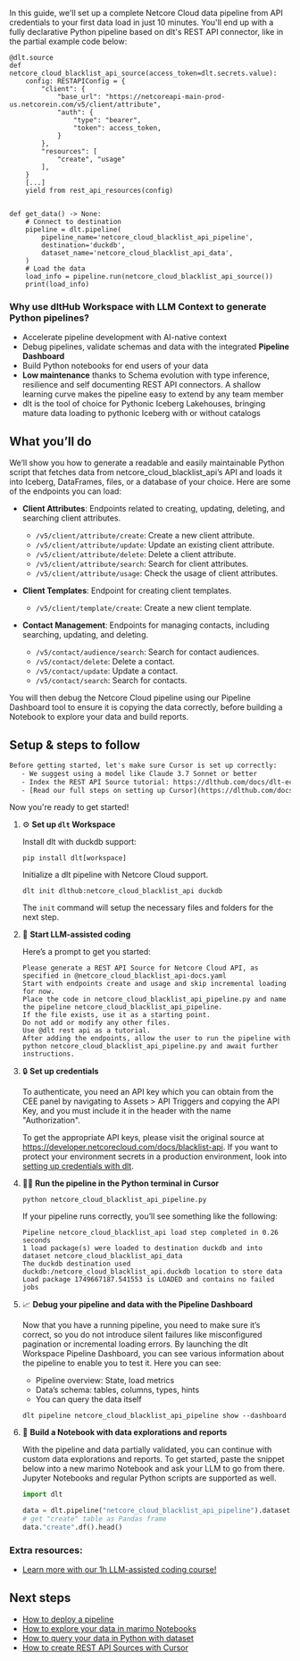 In this guide, we'll set up a complete Netcore Cloud data pipeline from API credentials to your first data load in just 10 minutes. You'll end up with a fully declarative Python pipeline based on dlt's REST API connector, like in the partial example code below:

```python-outcome
@dlt.source
def netcore_cloud_blacklist_api_source(access_token=dlt.secrets.value):
    config: RESTAPIConfig = {
        "client": {
            "base_url": "https://netcoreapi-main-prod-us.netcorein.com/v5/client/attribute",
            "auth": {
                "type": "bearer",
                "token": access_token,
            }
        },
        "resources": [
            "create", "usage"
        ],
    }
    [...]
    yield from rest_api_resources(config)


def get_data() -> None:
    # Connect to destination
    pipeline = dlt.pipeline(
        pipeline_name='netcore_cloud_blacklist_api_pipeline',
        destination='duckdb',
        dataset_name='netcore_cloud_blacklist_api_data', 
    )
    # Load the data
    load_info = pipeline.run(netcore_cloud_blacklist_api_source())
    print(load_info) 
```

### Why use dltHub Workspace with LLM Context to generate Python pipelines?

- Accelerate pipeline development with AI-native context
- Debug pipelines, validate schemas and data with the integrated **Pipeline Dashboard**
- Build Python notebooks for end users of your data
- **Low maintenance** thanks to Schema evolution with type inference, resilience and self documenting REST API connectors. A shallow learning curve makes the pipeline easy to extend by any team member
- dlt is the tool of choice for Pythonic Iceberg Lakehouses, bringing mature data loading to pythonic Iceberg with or without catalogs

## What you’ll do

We’ll show you how to generate a readable and easily maintainable Python script that fetches data from netcore_cloud_blacklist_api’s API and loads it into Iceberg, DataFrames, files, or a database of your choice. Here are some of the endpoints you can load:

- **Client Attributes**: Endpoints related to creating, updating, deleting, and searching client attributes.
  - `/v5/client/attribute/create`: Create a new client attribute.
  - `/v5/client/attribute/update`: Update an existing client attribute.
  - `/v5/client/attribute/delete`: Delete a client attribute.
  - `/v5/client/attribute/search`: Search for client attributes.
  - `/v5/client/attribute/usage`: Check the usage of client attributes.

- **Client Templates**: Endpoint for creating client templates.
  - `/v5/client/template/create`: Create a new client template.

- **Contact Management**: Endpoints for managing contacts, including searching, updating, and deleting.
  - `/v5/contact/audience/search`: Search for contact audiences.
  - `/v5/contact/delete`: Delete a contact.
  - `/v5/contact/update`: Update a contact.
  - `/v5/contact/search`: Search for contacts.

You will then debug the Netcore Cloud pipeline using our Pipeline Dashboard tool to ensure it is copying the data correctly, before building a Notebook to explore your data and build reports.

## Setup & steps to follow

```default
Before getting started, let's make sure Cursor is set up correctly:
   - We suggest using a model like Claude 3.7 Sonnet or better
   - Index the REST API Source tutorial: https://dlthub.com/docs/dlt-ecosystem/verified-sources/rest_api/ and add it to context as **@dlt rest api**
   - [Read our full steps on setting up Cursor](https://dlthub.com/docs/dlt-ecosystem/llm-tooling/cursor-restapi#23-configuring-cursor-with-documentation)
```

Now you're ready to get started!

1. ⚙️ **Set up `dlt` Workspace**
    
    Install dlt with duckdb support:
    ```shell
    pip install dlt[workspace]
    ```

    Initialize a dlt pipeline with Netcore Cloud support.
    ```shell
    dlt init dlthub:netcore_cloud_blacklist_api duckdb
    ```

    The `init` command will setup the necessary files and folders for the next step.
    
2. 🤠 **Start LLM-assisted coding**
    
    Here’s a prompt to get you started:
    
    ```prompt
    Please generate a REST API Source for Netcore Cloud API, as specified in @netcore_cloud_blacklist_api-docs.yaml 
    Start with endpoints create and usage and skip incremental loading for now. 
    Place the code in netcore_cloud_blacklist_api_pipeline.py and name the pipeline netcore_cloud_blacklist_api_pipeline. 
    If the file exists, use it as a starting point. 
    Do not add or modify any other files. 
    Use @dlt rest api as a tutorial. 
    After adding the endpoints, allow the user to run the pipeline with python netcore_cloud_blacklist_api_pipeline.py and await further instructions.
    ```

    
3. 🔒 **Set up credentials** 
    
    To authenticate, you need an API key which you can obtain from the CEE panel by navigating to Assets > API Triggers and copying the API Key, and you must include it in the header with the name "Authorization".
    
    To get the appropriate API keys, please visit the original source at https://developer.netcorecloud.com/docs/blacklist-api.
    If you want to protect your environment secrets in a production environment, look into [setting up credentials with dlt](https://dlthub.com/docs/walkthroughs/add_credentials).
    
4. 🏃‍♀️ **Run the pipeline in the Python terminal in Cursor**
    
    ```shell
    python netcore_cloud_blacklist_api_pipeline.py
    ```
    
    If your pipeline runs correctly, you’ll see something like the following:
    
    ```shell
    Pipeline netcore_cloud_blacklist_api load step completed in 0.26 seconds
    1 load package(s) were loaded to destination duckdb and into dataset netcore_cloud_blacklist_api_data
    The duckdb destination used duckdb:/netcore_cloud_blacklist_api.duckdb location to store data
    Load package 1749667187.541553 is LOADED and contains no failed jobs
    ```
    
5. 📈 **Debug your pipeline and data with the Pipeline Dashboard**

    Now that you have a running pipeline, you need to make sure it’s correct, so you do not introduce silent failures like misconfigured pagination or incremental loading errors. By launching the dlt Workspace Pipeline Dashboard, you can see various information about the pipeline to enable you to test it. Here you can see:
    - Pipeline overview: State, load metrics
    - Data’s schema: tables, columns, types, hints
    - You can query the data itself
    
    ```shell
    dlt pipeline netcore_cloud_blacklist_api_pipeline show --dashboard
    ```
    
6. 🐍 **Build a Notebook with data explorations and reports**

    With the pipeline and data partially validated, you can continue with custom data explorations and reports. To get started, paste the snippet below into a new marimo Notebook and ask your LLM to go from there. Jupyter Notebooks and regular Python scripts are supported as well.

    
    ```python
    import dlt

   data = dlt.pipeline("netcore_cloud_blacklist_api_pipeline").dataset()
   # get "create" table as Pandas frame
   data."create".df().head()
    ```

### Extra resources:

- [Learn more with our 1h LLM-assisted coding course!](https://www.youtube.com/watch?v=GGid70rnJuM)

## Next steps

- [How to deploy a pipeline](https://dlthub.com/docs/walkthroughs/deploy-a-pipeline)
- [How to explore your data in marimo Notebooks](https://dlthub.com/docs/general-usage/dataset-access/marimo)
- [How to query your data in Python with dataset](https://dlthub.com/docs/general-usage/dataset-access/dataset)
- [How to create REST API Sources with Cursor](https://dlthub.com/docs/dlt-ecosystem/llm-tooling/cursor-restapi)